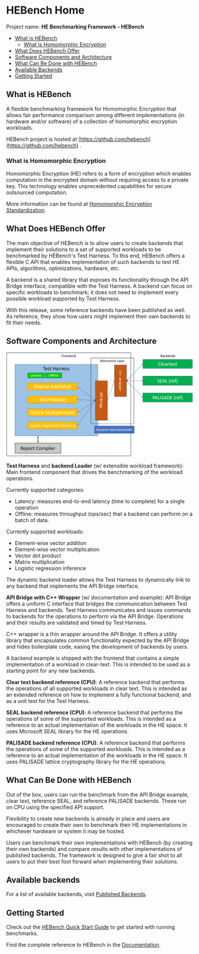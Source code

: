 # HEBench Home

Project name: **HE Benchmarking Framework - HEBench**

- [What is HEBench](#what-is-hebench)
  - [What is Homomorphic Encryption](#what-is-homomorphic-encryption)
- [What Does HEBench Offer](#what-does-hebench-offer)
- [Software Components and Architecture](#software-components-and-architecture)
- [What Can Be Done with HEBench](#what-can-be-done-with-hebench)
- [Available Backends](hebench_published_backends.md)
- [Getting Started](quickstart_guide.md)

## What is HEBench
A flexible benchmarking framework for Homomorphic Encryption that allows fair performance comparison among different implementations (in hardware and/or software) of a collection of homomorphic encryption workloads.

HEBench project is hosted at [https://github.com/hebench](https://github.com/hebench) .

### What is Homomorphic Encryption
Homomorphic Encryption (HE) refers to a form of encryption which enables computation in the encrypted domain without requiring access to a private key. This technology enables unprecedented capabilities for secure outsourced computation.

More information can be found at [Homomorphic Encryption Standardization](https://homomorphicencryption.org/introduction).

## What Does HEBench Offer
The main objective of HEBench is to allow users to create backends that implement their solutions to a set of supported workloads to be benchmarked by HEBench's Test Harness. To this end, HEBench offers a flexible C API that enables implementation of such backends to test HE APIs, algorithms, optimizations, hardware, etc.

A backend is a shared library that exposes its functionality through the API Bridge interface, compatible with the Test Harness. A backend can focus on specific workloads to benchmark; it does not need to implement every possible workload supported by Test Harness.

With this release, some reference backends have been published as well. As reference, they show how users might implement their own backends to fit their needs.

## Software Components and Architecture
![Graphical representation of software components and architecture](https://github.com/hebench/frontend/blob/main/docsrc/images/architecture.png)

**Test Harness** and **backend Loader** (w/ extensible workload framework): Main frontend component that drives the benchmarking of the workload operations.

Currently supported categories:

* Latency: measures end-to-end latency (time to complete) for a single operation
* Offline: measures throughput (ops/sec) that a backend can perform on a batch of data.

Currently supported workloads:

* Element-wise vector addition
* Element-wise vector multiplication
* Vector dot product
* Matrix multiplication
* Logistic regression inference

The dynamic backend loader allows the Test Harness to dynamically link to any backend that implements the API Bridge interface.

**API Bridge with C++ Wrapper** (w/ documentation and example): API Bridge offers a uniform C interface that bridges the communication between Test Harness and backends. Test Harness communicates and issues commands to backends for the operations to perform via the API Bridge. Operations and their results are validated and timed by Test Harness.

C++ wrapper is a thin wrapper around the API Bridge. It offers a utility library that encapsulates common functionality expected by the API Bridge and hides boilerplate code, easing the development of backends by users.

A backend example is shipped with the frontend that contains a simple implementation of a workload in clear-text. This is intended to be used as a starting point for any new backends.

**Clear text backend reference (CPU)**: A reference backend that performs the operations of all supported workloads in clear text. This is intended as an extended reference on how to implement a fully functional backend, and as a unit test for the Test Harness.

**SEAL backend reference (CPU)**: A reference backend that performs the operations of some of the supported workloads. This is intended as a reference to an actual implementation of the workloads in the HE space. It uses Microsoft SEAL library for the HE operations.

**PALISADE backend reference (CPU)**: A reference backend that performs the operations of some of the supported workloads. This is intended as a reference to an actual implementation of the workloads in the HE space. It uses PALISADE lattice cryptography library for the HE operations.

## What Can Be Done with HEBench
Out of the box, users can run the benchmark from the API Bridge example, clear text, reference SEAL, and reference PALISADE backends. These run on CPU using the specified API support.

Flexibility to create new backends is already in place and users are encouraged to create their own to benchmark their HE implementations in whichever hardware or system it may be hosted.

Users can benchmark their own implementations with HEBench (by creating their own backends) and compare results with other implementations of published backends. The framework is designed to give a fair shot to all users to put their best foot forward when implementing their solutions.

## Available backends

For a list of available backends, visit [Published Backends](hebench_published_backends.md).

## Getting Started

Check out the [HEBench Quick Start Guide](quickstart_guide.md) to get started with running  benchmarks.

Find the complete reference to HEBench in the [Documentation](https://hebench.github.io/frontend).
